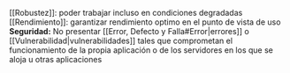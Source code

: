 [[Robustez]]: poder trabajar incluso en condiciones degradadas
[[Rendimiento]]: garantizar rendimiento optimo en el punto de vista de uso
**Seguridad:** No presentar [[Error, Defecto y Falla#Error|errores]] o [[Vulnerabilidad|vulnerabilidades]] tales que comprometan el funcionamiento de la propia aplicación o de los servidores en los que se aloja u otras aplicaciones